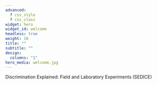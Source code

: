 ```yaml
---
advanced:
  ? css_style
  ? css_class
widget: hero
widget_id: welcome
headless: true
weight: 10
title: ""
subtitle: ""
design:
  columns: "1"
hero_media: welcome.jpg
---
```

Discrimination Explained: Field and Laboratory Experiments (SEDICE)
